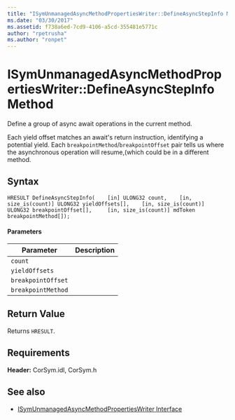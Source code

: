 ```yaml
---
title: "ISymUnmanagedAsyncMethodPropertiesWriter::DefineAsyncStepInfo Method"
ms.date: "03/30/2017"
ms.assetid: f738a6ed-7cd9-4106-a5cd-355481e5771c
author: "rpetrusha"
ms.author: "ronpet"
---
```

# ISymUnmanagedAsyncMethodPropertiesWriter::DefineAsyncStepInfo Method
Define a group of async await operations in the current method.  
  
 Each yield offset matches an await's return instruction, identifying a potential yield. Each `breakpointMethod`/`breakpointOffset` pair tells us where the asynchronous operation will resume,(which could be in a different method.  
  
## Syntax  
  
```idl  
HRESULT DefineAsyncStepInfo(    [in] ULONG32 count,    [in, size_is(count)] ULONG32 yieldOffsets[],    [in, size_is(count)] ULONG32 breakpointOffset[],     [in, size_is(count)] mdToken breakpointMethod[]);  
```  
  
#### Parameters  
  
|Parameter|Description|  
|---------------|-----------------|  
|`count`||  
|`yieldOffsets`||  
|`breakpointOffset`||  
|`breakpointMethod`||  
  
## Return Value  
 Returns `HRESULT`.  
  
## Requirements  
 **Header:** CorSym.idl, CorSym.h  
  
## See also
- [ISymUnmanagedAsyncMethodPropertiesWriter Interface](../../../../docs/framework/unmanaged-api/diagnostics/isymunmanagedasyncmethodpropertieswriter-interface.md)

